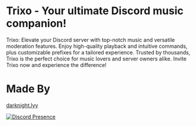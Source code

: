 # Trixo - Your ultimate Discord music companion!
Trixo: Elevate your Discord server with top-notch music and versatile moderation features. Enjoy high-quality playback and intuitive commands, plus customizable prefixes for a tailored experience. Trusted by thousands, Trixo is the perfect choice for music lovers and server owners alike. Invite Trixo now and experience the difference!

# Made By
[darknight.lyy](https://discord.com/users/1188178871049265282)

[![Discord Presence](https://lanyard.cnrad.dev/api/1188178871049265282)](https://discord.com/users/1188178871049265282)
